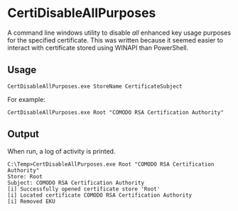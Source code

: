 # CertiDisableAllPurposes
A command line windows utility to disable *all* enhanced key usage purposes for the specified certificate. This was written because it seemed easier to interact with certificate stored using WINAPI than PowerShell.

## Usage
    CertDisableAllPurposes.exe StoreName CertificateSubject

For example:

    CertDisableAllPurposes.exe Root "COMODO RSA Certification Authority"

## Output
When run, a log of activity is printed.

    C:\Temp>CertDisableAllPurposes.exe Root "COMODO RSA Certification Authority"
    Store: Root
    Subject: COMODO RSA Certification Authority
    [i] Successfully opened certificate store 'Root'
    [i] Located certificate COMODO RSA Certification Authority
    [i] Removed EKU
